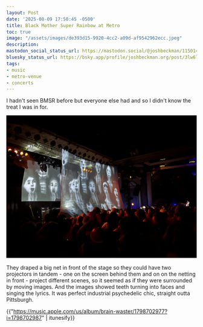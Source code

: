 ```yaml
---
layout: Post
date: '2025-08-09 17:50:45 -0500'
title: Black Mother Super Rainbow at Metro
toc: true
image: "/assets/images/de393d15-9920-4cc2-a09d-af9542962ecc.jpeg"
description:
mastodon_social_status_url: https://mastodon.social/@joshbeckman/115014181066460973
bluesky_status_url: https://bsky.app/profile/joshbeckman.org/post/3lw6lueecrt2p
tags:
- music
- metro-venue
- concerts
---
```



I hadn't seen BMSR before but everyone else had and so I didn't know the treat I was in for.

![Black Moth Super Rainbow on stage](/assets/images/de393d15-9920-4cc2-a09d-af9542962ecc.jpeg)

They draped a big net in front of the stage so they could have two projectors in tandem - one on the screen behind them and on on the netting in front - project different scenes, so it seemed as if they were surrounded by moving images. And the images showed teeth turning into faces and singing the lyrics. It was perfect industrial psychedelic chic, straight outta Pittsburgh. 

{{"https://music.apple.com/us/album/brain-waster/1798702977?i=1798702987" | itunesify}}
